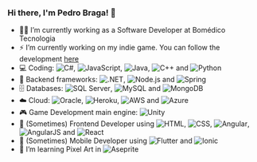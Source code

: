 ### Hi there, I'm Pedro Braga! 👋

<!--
**phbragam/phbragam** is a ✨ _special_ ✨ repository because its `README.md` (this file) appears on your GitHub profile.

Here are some ideas to get you started:

- 🔭 I’m currently working on ...
- 🌱 I’m currently learning ...
- 👯 I’m looking to collaborate on ...
- 🤔 I’m looking for help with ...
- 💬 Ask me about ...
- 📫 How to reach me: ...
- 😄 Pronouns: ...
- ⚡ Fun fact: ...
-->

- 👷‍♂️ I’m currently working as a Software Developer at Bomédico Tecnologia
- ⚡ I’m currently working on my indie game. You can follow the development [here](https://x.com/ChanseyDev)
- 💻 Coding: ![C#](https://img.shields.io/badge/C%23-239120?style=for-the-badge&logo=c-sharp&logoColor=white), ![JavaScript](https://img.shields.io/badge/JavaScript-F7DF1E?style=for-the-badge&logo=javascript&logoColor=black), ![Java](https://img.shields.io/badge/Java-007396?style=for-the-badge&logo=java&logoColor=white), ![C++](https://img.shields.io/badge/C++-00599C?style=for-the-badge&logo=c%2B%2B&logoColor=white) and ![Python](https://img.shields.io/badge/Python-3776AB?style=for-the-badge&logo=python&logoColor=white)
- 🔧 Backend frameworks: ![.NET](https://img.shields.io/badge/.NET-512BD4?style=for-the-badge&logo=.net&logoColor=white), ![Node.js](https://img.shields.io/badge/Node.js-43853D?style=for-the-badge&logo=node.js&logoColor=white) and ![Spring](https://img.shields.io/badge/Spring-6DB33F?style=for-the-badge&logo=spring&logoColor=white)
- 🗄️ Databases: ![SQL Server](https://img.shields.io/badge/SQL%20Server-CC2927?style=for-the-badge&logo=microsoft-sql-server&logoColor=white), ![MySQL](https://img.shields.io/badge/MySQL-4479A1?style=for-the-badge&logo=mysql&logoColor=white) and ![MongoDB](https://img.shields.io/badge/MongoDB-4EA94B?style=for-the-badge&logo=mongodb&logoColor=white)
- ☁️ Cloud: ![Oracle](https://img.shields.io/badge/Oracle-F80000?style=for-the-badge&logo=oracle&logoColor=white), ![Heroku](https://img.shields.io/badge/Heroku-430098?style=for-the-badge&logo=heroku&logoColor=white), ![AWS](https://img.shields.io/badge/AWS-232F3E?style=for-the-badge&logo=amazon-aws&logoColor=white) and ![Azure](https://img.shields.io/badge/Azure-0078D4?style=for-the-badge&logo=microsoft-azure&logoColor=white) 
- 🎮 Game Development main engine: ![Unity](https://img.shields.io/badge/Unity-100000?style=for-the-badge&logo=unity&logoColor=white) 
- 🌟 (Sometimes) Frontend Developer using ![HTML](https://img.shields.io/badge/HTML5-E34F26?style=for-the-badge&logo=html5&logoColor=white), ![CSS](https://img.shields.io/badge/CSS3-1572B6?style=for-the-badge&logo=css3&logoColor=white), ![Angular](https://img.shields.io/badge/Angular-DD0031?style=for-the-badge&logo=angular&logoColor=white), ![AngularJS](https://img.shields.io/badge/AngularJS-E23237?style=for-the-badge&logo=angularjs&logoColor=white) and ![React](https://img.shields.io/badge/React-61DAFB?style=for-the-badge&logo=react&logoColor=black)
- 📱 (Sometimes) Mobile Developer using ![Flutter](https://img.shields.io/badge/Flutter-02569B?style=for-the-badge&logo=flutter&logoColor=white) and ![Ionic](https://img.shields.io/badge/Ionic-3880FF?style=for-the-badge&logo=ionic&logoColor=white)
- 🌱 I’m learning Pixel Art in ![Aseprite](https://img.shields.io/badge/Aseprite-7D929E?style=for-the-badge&logo=aseprite&logoColor=white) 
